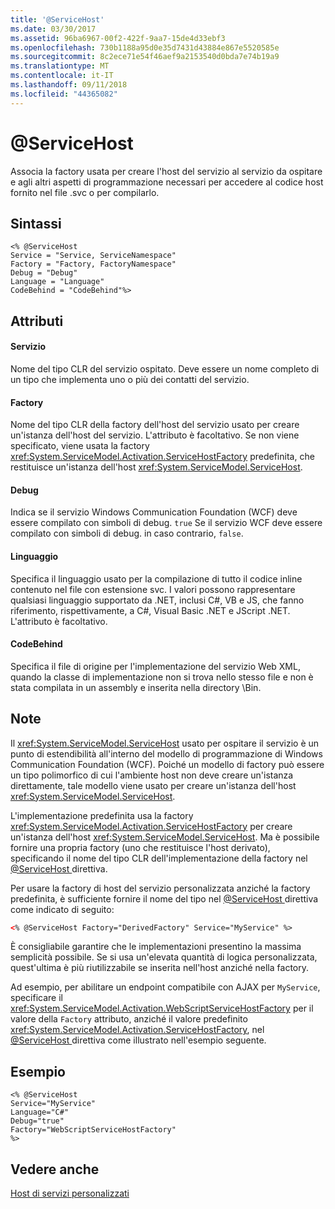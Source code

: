 ```yaml
---
title: '@ServiceHost'
ms.date: 03/30/2017
ms.assetid: 96ba6967-00f2-422f-9aa7-15de4d33ebf3
ms.openlocfilehash: 730b1188a95d0e35d7431d43884e867e5520585e
ms.sourcegitcommit: 8c2ece71e54f46aef9a2153540d0bda7e74b19a9
ms.translationtype: MT
ms.contentlocale: it-IT
ms.lasthandoff: 09/11/2018
ms.locfileid: "44365082"
---
```

# <a name="servicehost"></a>\@ServiceHost
Associa la factory usata per creare l'host del servizio al servizio da ospitare e agli altri aspetti di programmazione necessari per accedere al codice host fornito nel file .svc o per compilarlo.  
  
## <a name="syntax"></a>Sintassi  
  
```  
<% @ServiceHost   
Service = "Service, ServiceNamespace"   
Factory = "Factory, FactoryNamespace"  
Debug = "Debug"  
Language = "Language"   
CodeBehind = "CodeBehind"%>  
```  
  
## <a name="attributes"></a>Attributi  
  
#### <a name="service"></a>Servizio  
 Nome del tipo CLR del servizio ospitato. Deve essere un nome completo di un tipo che implementa uno o più dei contatti del servizio.  
  
#### <a name="factory"></a>Factory  
 Nome del tipo CLR della factory dell'host del servizio usato per creare un'istanza dell'host del servizio. L'attributo è facoltativo. Se non viene specificato, viene usata la factory <xref:System.ServiceModel.Activation.ServiceHostFactory> predefinita, che restituisce un'istanza dell'host <xref:System.ServiceModel.ServiceHost>.  
  
#### <a name="debug"></a>Debug  
 Indica se il servizio Windows Communication Foundation (WCF) deve essere compilato con simboli di debug. `true` Se il servizio WCF deve essere compilato con simboli di debug. in caso contrario, `false`.  
  
#### <a name="language"></a>Linguaggio  
 Specifica il linguaggio usato per la compilazione di tutto il codice inline contenuto nel file con estensione svc. I valori possono rappresentare qualsiasi linguaggio supportato da .NET, inclusi C#, VB e JS, che fanno riferimento, rispettivamente, a C#, Visual Basic .NET e JScript .NET. L'attributo è facoltativo.  
  
#### <a name="codebehind"></a>CodeBehind  
 Specifica il file di origine per l'implementazione del servizio Web XML, quando la classe di implementazione non si trova nello stesso file e non è stata compilata in un assembly e inserita nella directory \Bin.  
  
## <a name="remarks"></a>Note  
 Il <xref:System.ServiceModel.ServiceHost> usato per ospitare il servizio è un punto di estendibilità all'interno del modello di programmazione di Windows Communication Foundation (WCF). Poiché un modello di factory può essere un tipo polimorfico di cui l'ambiente host non deve creare un'istanza direttamente, tale modello viene usato per creare un'istanza dell'host <xref:System.ServiceModel.ServiceHost>.  
  
 L'implementazione predefinita usa la factory <xref:System.ServiceModel.Activation.ServiceHostFactory> per creare un'istanza dell'host <xref:System.ServiceModel.ServiceHost>. Ma è possibile fornire una propria factory (uno che restituisce l'host derivato), specificando il nome del tipo CLR dell'implementazione della factory nel [ @ServiceHost ](../../../../../docs/framework/configure-apps/file-schema/wcf-directive/servicehost.md) direttiva.  
  
 Per usare la factory di host del servizio personalizzata anziché la factory predefinita, è sufficiente fornire il nome del tipo nel [ @ServiceHost ](../../../../../docs/framework/configure-apps/file-schema/wcf-directive/servicehost.md) direttiva come indicato di seguito:  
  
```xml  
<% @ServiceHost Factory="DerivedFactory" Service="MyService" %>  
```  
  
 È consigliabile garantire che le implementazioni presentino la massima semplicità possibile. Se si usa un'elevata quantità di logica personalizzata, quest'ultima è più riutilizzabile se inserita nell'host anziché nella factory.  
  
 Ad esempio, per abilitare un endpoint compatibile con AJAX per `MyService`, specificare il <xref:System.ServiceModel.Activation.WebScriptServiceHostFactory> per il valore della `Factory` attributo, anziché il valore predefinito <xref:System.ServiceModel.Activation.ServiceHostFactory>, nel [ @ServiceHost ](../../../../../docs/framework/configure-apps/file-schema/wcf-directive/servicehost.md) direttiva come illustrato nell'esempio seguente.  
  
## <a name="example"></a>Esempio  
  
```  
<% @ServiceHost   
Service="MyService"  
Language="C#"  
Debug="true"  
Factory="WebScriptServiceHostFactory"  
%>  
```  
  
## <a name="see-also"></a>Vedere anche  
 [Host di servizi personalizzati](../../../../../docs/framework/wcf/samples/custom-service-host.md)
